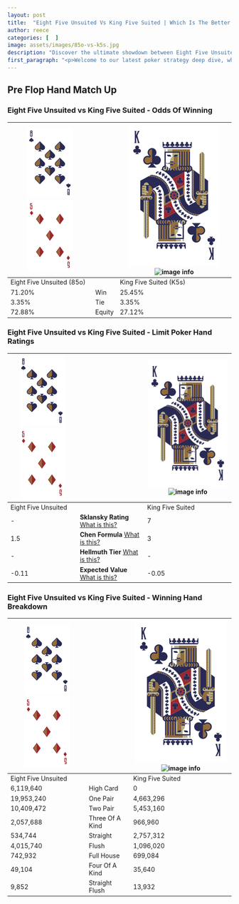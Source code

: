 ```yaml
---
layout: post
title:  "Eight Five Unsuited Vs King Five Suited | Which Is The Better Hand In Poker? A Complete Guide"
author: reece
categories: [  ]
image: assets/images/85o-vs-k5s.jpg
description: "Discover the ultimate showdown between Eight Five Unsuited and King Five Suited in poker! Uncover the odds, strategies, and scenarios where one hand triumphs over the other. Get ready to up your poker game with this thrilling analysis."
first_paragraph: "<p>Welcome to our latest poker strategy deep dive, where we're pitting two distinct hands against each other in a high-stakes showdown: Eight Five Unsuited vs King Five Suited.</p><p>In the dynamic world of poker, every decision counts, and knowing which hand holds the upper hand is key to your success at the table.</p><p>In this article, we'll dissect these two hands, explore the scenarios where one dominates the other, and equip you with the knowledge to make strategic choices that can tip the odds in your favor.</p><p>Get ready to unravel the intriguing dynamics of these poker hands and elevate your game to new heights.</p>"
---
```




[comment]: # (sp0)

## Pre Flop Hand Match Up

<div class="table hand-ratings" markdown="1"> 



### Eight Five Unsuited vs King Five Suited - Odds Of Winning


    
| ![image info](assets/images/hand1/8.png) ![image info](assets/images/hand1/5o.png) |  | ![image info](assets/images/hand2/K.png) ![image info](assets/images/hand2/5s.png) |
| -------- | -------- | -------- |
| Eight Five Unsuited (85o) |  | King Five Suited (K5s) |
| 71.20% | Win | 25.45% |
| 3.35% | Tie | 3.35% |
| 72.88% | Equity | 27.12% |




[comment]: # (sp1)



### Eight Five Unsuited vs King Five Suited - Limit Poker Hand Ratings


    
| ![image info](assets/images/hand1/8.png) ![image info](assets/images/hand1/5o.png) |  | ![image info](assets/images/hand2/K.png) ![image info](assets/images/hand2/5s.png) |
| -------- | -------- | -------- |
| Eight Five Unsuited |  | King Five Suited |
| - | **Sklansky Rating** [What is this?](/sklansky-rating-explained) | 7 |
| 1.5 | **Chen Formula** [What is this?](/chen-formula-explained) | 3 |
| - | **Hellmuth Tier** [What is this?](/Hellmuth-tier-explained) | - |
| -0.11 | **Expected Value** [What is this?](/expected-value-explained) | -0.05 |




[comment]: # (sp2)



### Eight Five Unsuited vs King Five Suited - Winning Hand Breakdown


    
| ![image info](assets/images/hand1/8.png) ![image info](assets/images/hand1/5o.png) |  | ![image info](assets/images/hand2/K.png) ![image info](assets/images/hand2/5s.png) |
| -------- | -------- | -------- |
| Eight Five Unsuited |  | King Five Suited |
| 6,119,640 | High Card | 0 |
| 19,953,240 | One Pair | 4,663,296 |
| 10,409,472 | Two Pair | 5,453,160 |
| 2,057,688 | Three Of A Kind | 966,960 |
| 534,744 | Straight | 2,757,312 |
| 4,015,740 | Flush | 1,096,020 |
| 742,932 | Full House | 699,084 |
| 49,104 | Four Of A Kind | 35,640 |
| 9,852 | Straight Flush | 13,932 |




[comment]: # (sp3)



</div>

[comment]: # (sp4)



[comment]: # (sp5)

